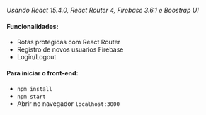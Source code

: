 *Usando React 15.4.0, React Router 4, Firebase 3.6.1 e Boostrap UI*

#### Funcionalidades:
* Rotas protegidas com React Router
* Registro de novos usuarios Firebase
* Login/Logout

#### Para iniciar o front-end:
* ```npm install```
* ```npm start```
* Abrir no navegador ```localhost:3000```
